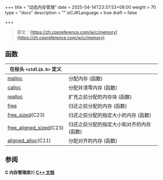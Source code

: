 +++
title = "动态内存管理"
date = 2025-04-14T23:37:53+08:00
weight = 70
type = "docs"
description = ""
isCJKLanguage = true
draft = false

+++

> 原文：[https://zh.cppreference.com/w/c/memory](https://zh.cppreference.com/w/c/memory)

## 函数

| 在标头 `<stdlib.h>` 定义                                     |                                           |
| ------------------------------------------------------------ | ----------------------------------------- |
| [malloc](https://zh.cppreference.com/w/c/memory/malloc)      | 分配内存 (函数)                           |
| [calloc](https://zh.cppreference.com/w/c/memory/calloc)      | 分配并清零内存 (函数)                     |
| [realloc](https://zh.cppreference.com/w/c/memory/realloc)    | 扩充之前分配的内存块 (函数)               |
| [free](https://zh.cppreference.com/w/c/memory/free)          | 归还之前分配的内存 (函数)                 |
| [free_sized](https://zh.cppreference.com/w/c/memory/free_sized)(C23) | 归还之前分配的指定大小的内存 (函数)       |
| [free_aligned_sized](https://zh.cppreference.com/w/c/memory/free_aligned_sized)(C23) | 归还之前分配的指定大小和对齐的内存 (函数) |
| [aligned_alloc](https://zh.cppreference.com/w/c/memory/aligned_alloc)(C11) | 分配对齐的内存 (函数)                     |

## 参阅

**C 内存管理库**的 **[C++ 文档](https://zh.cppreference.com/w/cpp/memory/c)**
